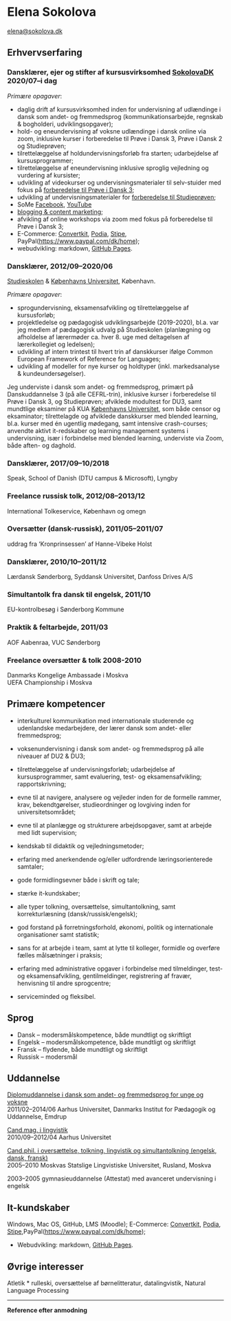 # Elena Sokolova
[elena@sokolova.dk](mailto:elena@sokolova.dk)<br/>

## Erhvervserfaring

### Dansklærer, ejer og stifter af kursusvirksomhed [SokolovaDK](https://sokolova.dk) 2020/07–i dag 	

*Primære opagaver*:

* daglig drift af kursusvirksomhed inden for undervisning af udlændinge i dansk som andet- og fremmedsprog (kommunikationsarbejde, regnskab & bogholderi, udviklingsopgaver);
* hold- og eneundervisning af voksne udlændinge i dansk online via zoom, inklusive kurser i forberedelse til Prøve i Dansk 3, Prøve i Dansk 2 og Studieprøven;
* tilrettelæggelse af holdundervisningsforløb fra starten; udarbejdelse af kursusprogrammer; 
* tilrettelæggelse af eneundervisning inklusive sproglig vejledning og vurdering af kursister;
* udvikling af videokurser og undervisningsmaterialer til selv-stuider med fokus på [forberedelse til Prøve i Dansk 3](about-a-self-study-video-course-forberedelse-til-about-skriftlig-fremstilling-i-prøve-dansk-3.md);
* udvikling af undervisningsmaterialer for [forberedelse til Studieprøven](https://sokolova.dk/grammar-and-vocabulary-tips-for-describing-data-in-the-essay-at-studieprøven);
* SoMe [Facebook](https://www.facebook.com/elena.sokolova.92798072/), [YouTube](https://www.youtube.com/channel/UC9Y6VV8O3UrWC-A0WMlWxNw)
* [blogging & content marketing](https://sokolova.dk/#blog);
* afvikling af online workshops via zoom med fokus på forberedelse til Prøve i Dansk 3; 
* E-Commerce: [Convertkit](https://convertkit.com), [Podia](https://elenasokolova.podia.com), [Stipe](https://stripe.com/en-dk), PayPal(https://www.paypal.com/dk/home);
* webudvikling: markdown, [GitHub Pages](https://github.com/lenesk/sokolova.dk).


### Dansklærer, 2012/09–2020/06		
[Studieskolen](http://www.studieskolen.dk/) & [Københavns Universitet](http://nors.ku.dk/english/education/danish_courses/), København. 

*Primære opagaver*:

* sprogundervisning, eksamensafvikling og tilrettelæggelse af kursusforløb; 
* projektledelse og pædagogisk udviklingsarbejde (2019-2020), bl.a. var jeg medlem af pædagogisk udvalg på Studieskolen (planlægning og afholdelse af lærermøder ca. hver 8. uge med deltagelsen af lærerkollegiet og ledelsen); 
* udvikling af intern trintest til hvert trin af danskkurser ifølge Common European Framework of Reference for Languages;
* udvikling af modeller for nye kurser og holdtyper (inkl. markedsanalyse & kundeundersøgelser).

Jeg underviste i dansk som andet- og fremmedsprog, primært på Danskuddannelse 3 (på alle CEFRL-trin), inklusive kurser i forberedelse til Prøve i Dansk 3, og Studieprøven; afviklede modultest for DU3, samt mundtlige eksaminer på KUA [Københavns Universitet](http://nors.ku.dk/english/education/danish_courses/), som både censor og eksaminator; tilrettelagde og afviklede danskkurser med blended learning, bl.a. kurser med én ugentlig mødegang, samt intensive crash-courses; anvendte aktivt it-redskaber og learning management systems i undervisning, især i forbindelse med blended learning, underviste via Zoom, både aften- og daghold. 

### Dansklærer, 2017/09–10/2018
Speak, School of Danish (DTU campus & Microsoft), Lyngby

### Freelance russisk tolk, 2012/08–2013/12 
International Tolkeservice, København og omegn

### Oversætter (dansk-russisk), 2011/05–2011/07	
uddrag fra ‘Kronprinsessen’ af Hanne-Vibeke Holst

### Dansklærer, 2010/10–2011/12
Lærdansk Sønderborg, Syddansk Universitet, Danfoss Drives A/S

### Simultantolk fra dansk til engelsk, 2011/10
EU-kontrolbesøg i Sønderborg Kommune

### Praktik & feltarbejde, 2011/03
AOF Aabenraa, VUC Sønderborg 

### Freelance oversætter & tolk 2008-2010
Danmarks Kongelige Ambassade i Moskva<br/>
UEFA Championship i Moskva

## Primære kompetencer

* interkulturel kommunikation med internationale studerende og udenlandske medarbejdere, der lærer dansk som andet- eller fremmedsprog; 

* voksenundervisning i dansk som andet- og fremmedsprog på alle niveauer af DU2 & DU3;

* tilrettelæggelse af undervisningsforløb; udarbejdelse af kursusprogrammer, samt evaluering, test- og eksamensafvikling; rapportskrivning;

* evne til at navigere, analysere og vejleder inden for de formelle rammer, krav, bekendtgørelser, studieordninger og lovgiving inden for universitetsområdet;

* evne til at planlægge og strukturere arbejdsopgaver, samt at arbejde med lidt supervision;

* kendskab til didaktik og vejledningsmetoder;

* erfaring med anerkendende og/eller udfordrende læringsorienterede samtaler;

* gode formidlingsevner både i skrift og tale;

* stærke it-kundskaber; 

* alle typer tolkning, oversættelse, simultantolkning, samt korrekturlæsning (dansk/russisk/engelsk); 

* god forstand på forretningsforhold, økonomi, politik og internationale organisationer samt statistik;

* sans for at arbejde i team, samt at lytte til kolleger, formidle og overføre fælles målsætninger i praksis;

* erfaring med administrative opgaver i forbindelse med tilmeldinger, test- og eksamensafvikling, gentilmeldinger, registrering af fravær, henvisning til andre sprogcentre; 

* serviceminded og fleksibel.

## Sprog

* Dansk – modersmålskompetence, både mundtligt og skriftligt
* Engelsk – modersmålskompetence, både mundtligt og skriftligt 
* Fransk – flydende, både mundtligt og skriftligt
* Russisk – modersmål

## Uddannelse
[Diplomuddannelse i dansk som andet- og fremmedsprog for unge og voksne](http://edu.au.dk/uddannelse/kurserogefteruddannelse/dansksomandetsprog/)<br/>
2011/02–2014/06 Aarhus Universitet, Danmarks Institut for Pædagogik og Uddannelse, Emdrup

[Cand.mag. i lingvistik](http://kandidat.au.dk/lingvistik/)<br/>
2010/09–2012/04 Aarhus Universitet

[Cand.phil. i oversættelse, tolkning, lingvistik og simultantolkning
(engelsk, dansk, fransk)](https://www.linguanet.ru/en/studies/programmes-courses/masters/linguistics-45-04-02-translation-and-interpreting-studies/)<br/>
2005–2010 Moskvas Statslige Lingvistiske Universitet, Rusland, Moskva

2003–2005 gymnasieuddannelse (Attestat) med avanceret undervisning i engelsk

## It-kundskaber

Windows, Mac OS, GitHub, LMS (Moodle);
E-Commerce: [Convertkit](https://convertkit.com), [Podia](https://elenasokolova.podia.com), [Stipe](https://stripe.com/en-dk),PayPal(https://www.paypal.com/dk/home);
* Webudvikling: markdown, [GitHub Pages](https://github.com/lenesk/sokolova.dk).


## Øvrige interesser

Atletik * rulleski, oversættelse af børnelitteratur, datalingvistik, Natural Language Processing

* * *

**Reference efter anmodning**




